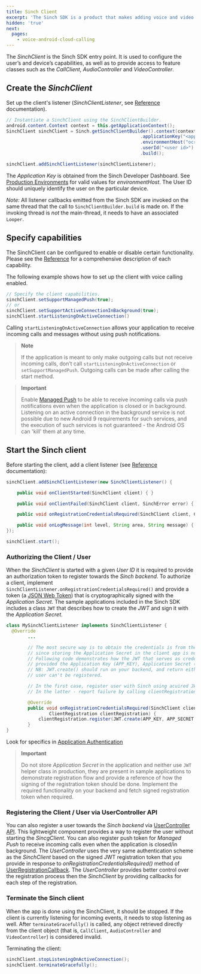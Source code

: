 ```yaml
---
title: Sinch Client
excerpt: 'The Sinch SDK is a product that makes adding voice and video calling to mobile apps easy. Continue reading this step-by-step guide now.'
hidden: 'true'
next:
  pages:
    - voice-android-cloud-calling
---
```


The _SinchClient_ is the Sinch SDK entry point. It is used to configure the user’s and device’s capabilities, as well as to provide access to feature classes such as the _CallClient_, _AudioController_ and _VideoController_.

## Create the _SinchClient_

Set up the client's listener (_SinchClientListener_, see [Reference](reference/com/sinch/android/rtc/SinchClientListener.html) documentation).

```java
// Instantiate a SinchClient using the SinchClientBuilder.
android.content.Context context = this.getApplicationContext();
SinchClient sinchClient = Sinch.getSinchClientBuilder().context(context)
                                                  .applicationKey("<application key>")
                                                  .environmentHost("ocra-grab-r1.api.sinch.com")
                                                  .userId("<user id>")
                                                  .build();

sinchClient.addSinchClientListener(sinchClientListener);
```

The _Application Key_ is obtained from the Sinch Developer Dashboard. See [Production Environments](doc:voice-android-cloud-miscellaneous#section-production-environments) for valid values for _environmentHost_. The User ID should uniquely identify the user on the particular device.

_Note:_ All listener callbacks emitted from the Sinch SDK are invoked on the same thread that the call to `SinchClientBuilder.build` is made on. If the invoking thread is _not_ the main-thread, it needs to have an associated `Looper`.

## Specify capabilities

The SinchClient can be configured to enable or disable certain functionality. Please see the [Reference](reference/index.html?com/sinch/android/rtc/SinchClient.html) for a comprehensive description of each capability.

The following example shows how to set up the client with voice calling enabled.

```java
// Specify the client capabilities.
sinchClient.setSupportManagedPush(true);
// or
sinchClient.setSupportActiveConnectionInBackground(true);
sinchClient.startListeningOnActiveConnection()
```

Calling `startListeningOnActiveConnection` allows your application to receive incoming calls and messages without using push notifications.

> **Note**
>
> If the application is meant to only make outgoing calls but not receive incoming calls, don’t call `startListeningOnActiveConnection` or `setSupportManagedPush`. Outgoing calls can be made after calling the start method.

> **Important**
>
> Enable [Managed Push](doc:voice-android-cloud-push-notifications) to be able to receive incoming calls via push notifications even when the application is closed or in background. Listening on an active connection in the background service is not possible due to new Android 9 requirements for such services, and the execution of such services is not guaranteed - the Android OS can 'kill' them at any time.

## Start the Sinch client

Before starting the client, add a client listener (see [Reference](reference/index.html?com/sinch/android/rtc/SinchClientListener.html) documentation):

```java
sinchClient.addSinchClientListener(new SinchClientListener() {

    public void onClientStarted(SinchClient client) { }

    public void onClientFailed(SinchClient client, SinchError error) { }

    public void onRegistrationCredentialsRequired(SinchClient client, ClientRegistration registrationCallback) { }

    public void onLogMessage(int level, String area, String message) { }
});

sinchClient.start();
```

### Authorizing the Client / User

When the _SinchClient_ is started with a given _User ID_ it is required to provide an authorization token to register towards the _Sinch backend_. To authorize a client, implement `SinchClientListener.onRegistrationCredentialsRequired()` and provide a token (a [JSON Web Token](https://jwt.io/)) that is cryptographically signed with the _Application Secret_. The sample applications included in the Sinch SDK includes a class `JWT` that describes how to create the _JWT_ and sign it with the _Application Secret_.

```java
class MySinchClientListener implements SinchClientListener {
  @Override
        ...

        // The most secure way is to obtain the credentials is from the backend,
        // since storing the Application Secret in the client app is not safe.
        // Following code demonstrates how the JWT that serves as credential should be created,
        // provided the Application Key (APP_KEY), Application Secret (APP_SECRET) and User ID.
        // NB: JWT.create() should run on your backend, and return either valid JWT or signal that
        // user can't be registered.

        // In the first case, register user with Sinch using acuired JWT via clientRegistration.register(...).
        // In the latter - report failure by calling clientRegistration.registerFailed()

        @Override
        public void onRegistrationCredentialsRequired(SinchClient client,
                ClientRegistration clientRegistration) {
            clientRegistration.register(JWT.create(APP_KEY, APP_SECRET, client.getLocalUserId()));
        }
}
```

Look for specifics in [Application Authentication](doc:voice-android-cloud-application-authentication)

> **Important**
>
> Do not store _Application Secret_ in the application and neither use `JWT` helper class in production, they are present in sample applications to demonstrate registration flow and provide a reference of how the signing of the registration token should be done. Implement the required functionality on your backend and fetch signed registration token when required.

### Registering the Client / User via UserController API

You can also register a user towards the _Sinch backend_ via [UserController API](doc:voice-android-cloud-user-controller). This lightweight component provides a way to register the user without starting the _SincgClient_. You can also register push token for _Managed Push_ to receive incoming calls even when the application is closed/in background. The _UserController_ uses the very same authentication scheme as the _SinchClient_ based on the signed JWT registration token that you provide in response to _onRegistrationCredentialsRequired()_ method of [UserRegistrationCallback](reference/com/sinch/android/rtc/UserRegistrationCallback.html). The _UserController_ provides better control over the registration process then the _SinchClient_ by providing callbacks for each step of the registration.

### Terminate the Sinch client

When the app is done using the SinchClient, it should be stopped. If the client is currently listening for incoming events, it needs to stop listening as well. After `terminateGracefully()` is called, any object retrieved directly from the client object (that is, `CallClient`, `AudioController` and `VideoController`) is considered invalid.

Terminating the client:

```java
sinchClient.stopListeningOnActiveConnection();
sinchClient.terminateGracefully();
```
